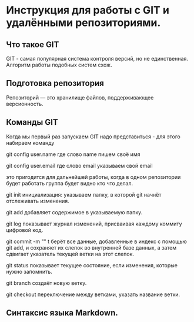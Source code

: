 # Инструкция для работы с GIT и удалёнными репозиториями.

## Что такое GIT

GIT -  самая популярная система контроля
версий, но не единственная. Алгоритм
работы подобных систем схож.

## Подготовка репозитория

Репозиторий — это хранилище файлов, поддерживающее версионность.

## Команды GIT

Когда мы первый раз запускаем GIT надо представиться - для этого набираем команду 

git config user.name  где слово name пишем своё имя

git config user.email где слово email указываем свой email

это пригодится для дальнейшей работы, когда в одном репозитории будет работать группа будет видно кто что делал. 

git init  инициализация: указываем папку, в которой git начнёт отслеживать изменения.

git add добавляет содержимое в указываемую папку. 

git log показывает журнал изменений, присваивая каждому коммиту цифровой код.

git commit -m "" t берёт все данные, добавленные в индекс с помощью git add, и сохраняет их слепок во внутренней базе данных, а затем сдвигает указатель текущей ветки на этот слепок.

git status показывает текущее состояние, если изменения, которые нужно запомнить.

git branch создаёт новую ветку.

git checkout переключение между ветками, указать название ветки.

## Синтаксис языка Markdown. 
